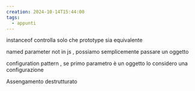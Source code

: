 ```yaml
---
creation: 2024-10-14T15:44:00
tags:
  - appunti
---
```

instanceof controlla solo che prototype sia equivalente

named parameter not in js , possiamo semplicemente passare un oggetto

configuration pattern , se primo parametro è un oggetto lo considero una configurazione 

Assengamento destrutturato 

